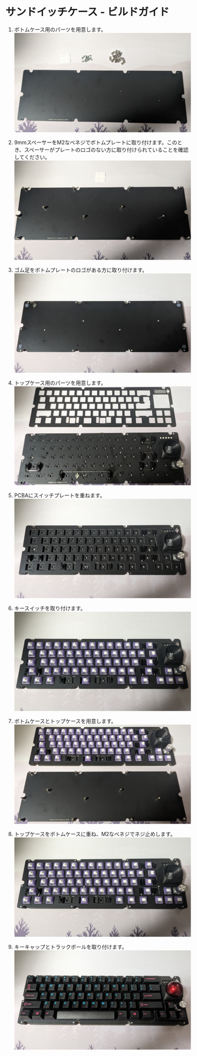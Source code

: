 # サンドイッチケース - ビルドガイド
1. ボトムケース用のパーツを用意します。
    ![sandwitch-01](https://github.com/bbrfkr/dynamis-keyboard/blob/images/images/sandwitch01.jpg?raw=true)

1. 9mmスペーサーをM2なべネジでボトムプレートに取り付けます。このとき、スペーサーがプレートのロゴのない方に取り付けられていることを確認してください。
    ![sandwitch-02](https://github.com/bbrfkr/dynamis-keyboard/blob/images/images/sandwitch02.jpg?raw=true)

1. ゴム足をボトムプレートのロゴがある方に取り付けます。
    ![sandwitch-03](https://github.com/bbrfkr/dynamis-keyboard/blob/images/images/sandwitch03.jpg?raw=true)

1. トップケース用のパーツを用意します。
    ![sandwitch-04](https://github.com/bbrfkr/dynamis-keyboard/blob/images/images/sandwitch04.jpg?raw=true)

1. PCBAにスイッチプレートを重ねます。
    ![sandwitch-05](https://github.com/bbrfkr/dynamis-keyboard/blob/images/images/sandwitch05.jpg?raw=true)

1. キースイッチを取り付けます。
    ![sandwitch-06](https://github.com/bbrfkr/dynamis-keyboard/blob/images/images/sandwitch06.jpg?raw=true)

1. ボトムケースとトップケースを用意します。
    ![sandwitch-07](https://github.com/bbrfkr/dynamis-keyboard/blob/images/images/sandwitch07.jpg?raw=true)

1. トップケースをボトムケースに重ね、M2なべネジでネジ止めします。
    ![sandwitch-08](https://github.com/bbrfkr/dynamis-keyboard/blob/images/images/sandwitch08.jpg?raw=true)

1. キーキャップとトラックボールを取り付けます。
    ![sandwitch-09](https://github.com/bbrfkr/dynamis-keyboard/blob/images/images/sandwitch09.jpg?raw=true)
